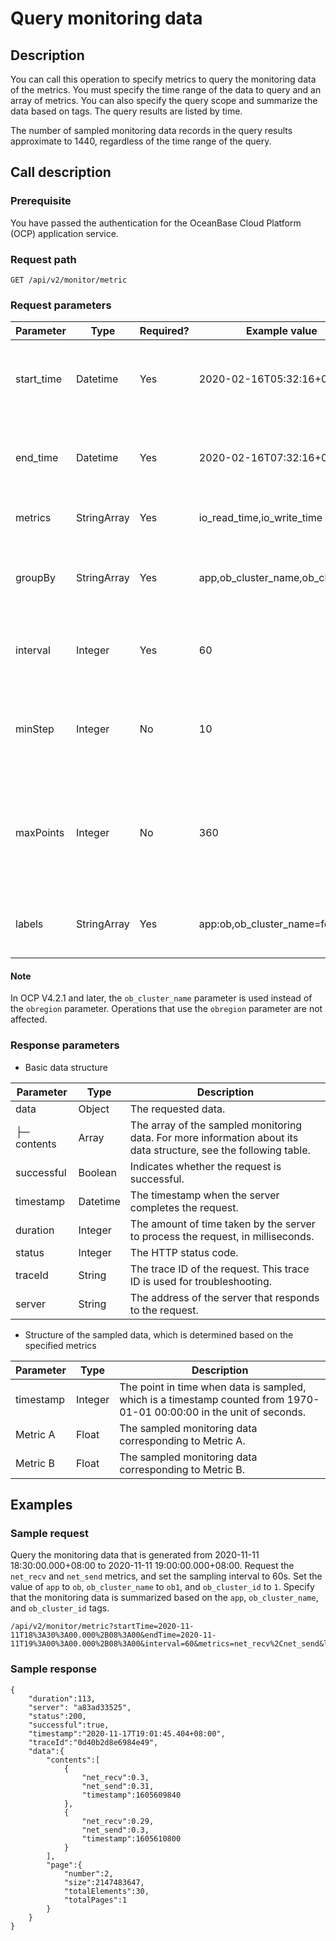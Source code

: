 # Query monitoring data

## Description

You can call this operation to specify metrics to query the monitoring data of the metrics. You must specify the time range of the data to query and an array of metrics. You can also specify the query scope and summarize the data based on tags. The query results are listed by time.

The number of sampled monitoring data records in the query results approximate to 1440, regardless of the time range of the query.

## Call description

### Prerequisite

You have passed the authentication for the OceanBase Cloud Platform (OCP) application service.

### Request path

`GET /api/v2/monitor/metric`

### Request parameters

| Parameter | Type | Required? | Example value | Description |
|------------|-------------|----|----------------------------|-----------------|
| start_time | Datetime | Yes | 2020-02-16T05:32:16+08:00 | The start of the time range for querying monitoring data.  |
| end_time | Datetime | Yes | 2020-02-16T07:32:16+08:00 | The end of the time range for querying monitoring data.  |
| metrics | StringArray | Yes | io_read_time,io_write_time | The array of the metrics to query.  |
| groupBy | StringArray | Yes | app,ob_cluster_name,ob_cluster_id | The tags used for summarizing the monitoring data.  |
| interval | Integer | Yes | 60 | The interval of the monitoring data, in seconds.  |
| minStep | Integer | No | 10 | The minimum sampling interval of the metrics. Default value: 0.  |
| maxPoints | Integer | No | 360 | The maximum number of monitoring data records that can be returned. Default value: 1440.  |
| labels | StringArray | Yes | app:ob,ob_cluster_name=foo | The filter condition of the monitoring data.  |

<main id="notice" type='explain'>
<h4>Note</h4>
<p>In OCP V4.2.1 and later, the <code>ob_cluster_name</code> parameter is used instead of the <code>obregion</code> parameter. Operations that use the <code>obregion</code> parameter are not affected. </p>
</main>

### Response parameters

* Basic data structure

| Parameter | Type | Description |
|-------------|----------|-----------------------|
| data | Object | The requested data.  |
| ├─ contents | Array | The array of the sampled monitoring data. For more information about its data structure, see the following table.  |
| successful | Boolean | Indicates whether the request is successful.  |
| timestamp | Datetime | The timestamp when the server completes the request.  |
| duration | Integer | The amount of time taken by the server to process the request, in milliseconds.  |
| status | Integer | The HTTP status code.  |
| traceId | String | The trace ID of the request. This trace ID is used for troubleshooting.  |
| server | String | The address of the server that responds to the request.  |

* Structure of the sampled data, which is determined based on the specified metrics

| Parameter | Type | Description |
|-----------|---------|------------------------------------|
| timestamp | Integer | The point in time when data is sampled, which is a timestamp counted from 1970-01-01 00:00:00 in the unit of seconds.  |
| Metric A | Float | The sampled monitoring data corresponding to Metric A. |
| Metric B | Float | The sampled monitoring data corresponding to Metric B. |

## Examples

### Sample request

Query the monitoring data that is generated from 2020-11-11 18:30:00.000+08:00 to 2020-11-11 19:00:00.000+08:00. Request the `net_recv` and `net_send` metrics, and set the sampling interval to 60s. Set the value of `app` to `ob`, `ob_cluster_name` to `ob1`, and `ob_cluster_id` to `1`. Specify that the monitoring data is summarized based on the `app`, `ob_cluster_name`, and `ob_cluster_id` tags.

```code
/api/v2/monitor/metric?startTime=2020-11-11T18%3A30%3A00.000%2B08%3A00&endTime=2020-11-11T19%3A00%3A00.000%2B08%3A00&interval=60&metrics=net_recv%2Cnet_send&labels=app%3Aob%2Cob_cluster_name%3Aob1%2Cob_cluster_id%3A1&groupBy=app%2Cob_cluster_name%2Cob_cluster_id
```

### Sample response

```code
{
    "duration":113,
    "server": "a83ad33525",
    "status":200,
    "successful":true,
    "timestamp":"2020-11-17T19:01:45.404+08:00",
    "traceId":"0d40b2d8e6984e49",
    "data":{
        "contents":[
            {
                "net_recv":0.3,
                "net_send":0.31,
                "timestamp":1605609840
            },
            {
                "net_recv":0.29,
                "net_send":0.3,
                "timestamp":1605610800
            }
        ],
        "page":{
            "number":2,
            "size":2147483647,
            "totalElements":30,
            "totalPages":1
        }
    }
}
```
